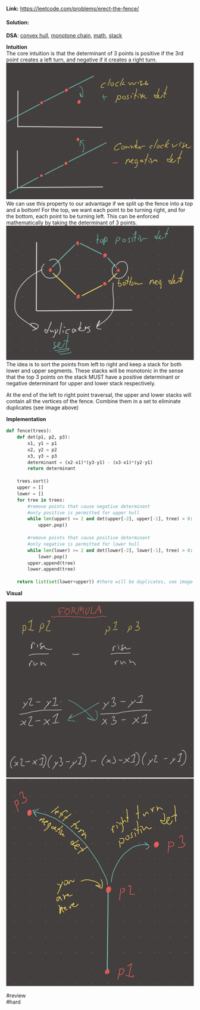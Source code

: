   
**Link:** https://leetcode.com/problems/erect-the-fence/  
#### Solution:  
  
**DSA**: [convex hull](convex%20hull.md), [monotone chain](monotone%20chain.md), [math](math.md), [stack](../DSA/stack.md)  
  
**Intuition**  
The core intuition is that the determinant of 3 points is positive if the 3rd point creates a left turn, and negative if it creates a right turn.   
![IMG_7289B4E56A98-1.jpeg](./_pics/IMG_7289B4E56A98-1.jpeg)  
We can use this property to our advantage if we split up the fence into a top and a bottom! For the top, we want each point to be turning right, and for the bottom, each point to be turning left. This can be enforced mathematically by taking the determinant of 3 points.   
![IMG_AB0B276E1A14-1.jpeg](./_pics/IMG_AB0B276E1A14-1.jpeg)  
The idea is to sort the points from left to right and keep a stack for both lower and upper segments. These stacks will be monotonic in the sense that the top 3 points on the stack MUST have a positive determinant or negative determinant for upper and lower stack respectively.  
  
At the end of the left to right point traversal, the upper and lower stacks will contain all the vertices of the fence. Combine them in a set to eliminate duplicates (see image above)  
  
**Implementation**  
```python  
def fence(trees):  
	def det(p1, p2, p3):  
		x1, y1 = p1  
		x2, y2 = p2  
		x3, y3 = p3  
		determinant = (x2-x1)*(y3-y1) - (x3-x1)*(y2-y1)  
		return determinant  
		  
	trees.sort()  
	upper = []  
	lower = []  
	for tree in trees:  
		#remove points that cause negative determinant  
		#only positive is permitted for upper hull  
		while len(upper) >= 2 and det(upper[-2], upper[-1], tree) < 0:   
			upper.pop()  
			  
		#remove points that cause positive determinant  
		#only negative is permitted for lower hull  
		while len(lower) >= 2 and det(lower[-2], lower[-1], tree) > 0:  
			lower.pop()  
		upper.append(tree)  
		lower.append(tree)  
		  
	return list(set(lower+upper)) #there will be duplicates, see image above  
```  
  
**Visual**   
  
![IMG_E62D0224547F-1.jpeg](./_pics/IMG_E62D0224547F-1.jpeg)  
![IMG_5AADF3133A6D-1.jpeg](./_pics/IMG_5AADF3133A6D-1.jpeg)  
  
#review   
#hard   
  
  
